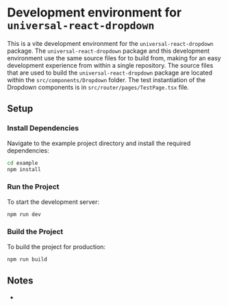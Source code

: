# Development environment for `universal-react-dropdown`

This is a vite development environment for the `universal-react-dropdown` package. The `universal-react-dropdown` package and this development environment use the same source files for to build from, making for an easy development experience from within a single repository. The source files that are used to build the `universal-react-dropdown` package are located within the `src/components/Dropdown` folder. The test instantiation of the Dropdown components is in `src/router/pages/TestPage.tsx` file.

## Setup

### Install Dependencies

Navigate to the example project directory and install the required dependencies:

```bash
cd example
npm install
```

### Run the Project

To start the development server:

```bash
npm run dev
```

### Build the Project

To build the project for production:

```bash
npm run build
```

## Notes

- 
